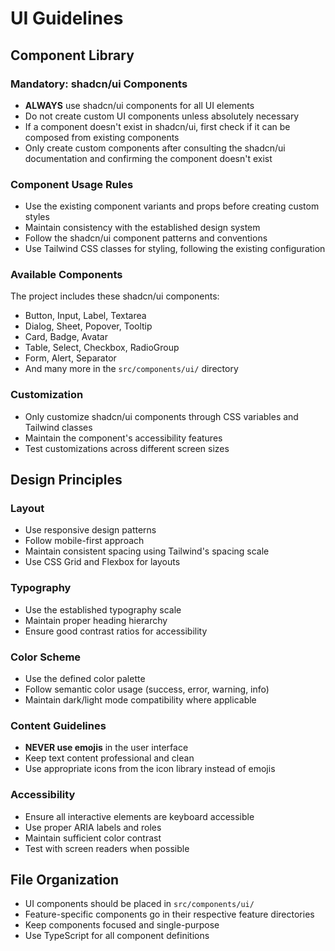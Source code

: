 # UI Guidelines

## Component Library

### Mandatory: shadcn/ui Components
- **ALWAYS** use shadcn/ui components for all UI elements
- Do not create custom UI components unless absolutely necessary
- If a component doesn't exist in shadcn/ui, first check if it can be composed from existing components
- Only create custom components after consulting the shadcn/ui documentation and confirming the component doesn't exist

### Component Usage Rules
- Use the existing component variants and props before creating custom styles
- Maintain consistency with the established design system
- Follow the shadcn/ui component patterns and conventions
- Use Tailwind CSS classes for styling, following the existing configuration

### Available Components
The project includes these shadcn/ui components:
- Button, Input, Label, Textarea
- Dialog, Sheet, Popover, Tooltip
- Card, Badge, Avatar
- Table, Select, Checkbox, RadioGroup
- Form, Alert, Separator
- And many more in the `src/components/ui/` directory

### Customization
- Only customize shadcn/ui components through CSS variables and Tailwind classes
- Maintain the component's accessibility features
- Test customizations across different screen sizes

## Design Principles

### Layout
- Use responsive design patterns
- Follow mobile-first approach
- Maintain consistent spacing using Tailwind's spacing scale
- Use CSS Grid and Flexbox for layouts

### Typography
- Use the established typography scale
- Maintain proper heading hierarchy
- Ensure good contrast ratios for accessibility

### Color Scheme
- Use the defined color palette
- Follow semantic color usage (success, error, warning, info)
- Maintain dark/light mode compatibility where applicable

### Content Guidelines
- **NEVER use emojis** in the user interface
- Keep text content professional and clean
- Use appropriate icons from the icon library instead of emojis

### Accessibility
- Ensure all interactive elements are keyboard accessible
- Use proper ARIA labels and roles
- Maintain sufficient color contrast
- Test with screen readers when possible

## File Organization
- UI components should be placed in `src/components/ui/`
- Feature-specific components go in their respective feature directories
- Keep components focused and single-purpose
- Use TypeScript for all component definitions
